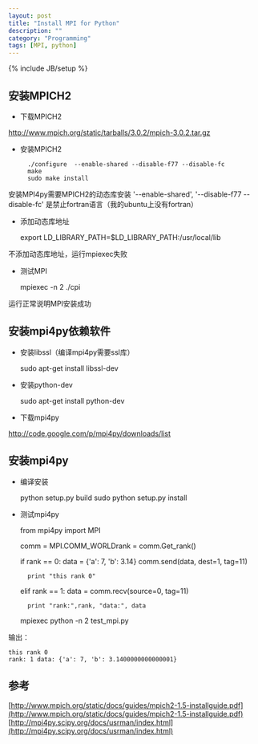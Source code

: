 ```yaml
---
layout: post
title: "Install MPI for Python"
description: ""
category: "Programming"
tags: [MPI, python]
---
```

{% include JB/setup %}


## 安装MPICH2


* 下载MPICH2

http://www.mpich.org/static/tarballs/3.0.2/mpich-3.0.2.tar.gz

* 安装MPICH2

        ./configure  --enable-shared --disable-f77 --disable-fc
        make
        sudo make install

安装MPI4py需要MPICH2的动态库安装 '--enable-shared',
'--disable-f77 --disable-fc' 是禁止fortran语言（我的ubuntu上没有fortran）

* 添加动态库地址

    export LD_LIBRARY_PATH=$LD_LIBRARY_PATH:/usr/local/lib

不添加动态库地址，运行mpiexec失败

* 测试MPI

    mpiexec -n 2 ./cpi

运行正常说明MPI安装成功


## 安装mpi4py依赖软件

* 安装libssl（编译mpi4py需要ssl库）

    sudo apt-get install libssl-dev

* 安装python-dev

    sudo apt-get install python-dev

* 下载mpi4py

http://code.google.com/p/mpi4py/downloads/list


## 安装mpi4py

* 编译安装

    python setup.py build
    sudo python setup.py install

* 测试mpi4py

    from mpi4py import MPI

    comm = MPI.COMM_WORLDrank = comm.Get_rank()

    if rank == 0:
        data = {'a': 7, 'b': 3.14}
        comm.send(data, dest=1, tag=11)

        print "this rank 0"

    elif rank == 1:
        data = comm.recv(source=0, tag=11)

        print "rank:",rank, "data:", data

    mpiexec python -n 2 test_mpi.py

输出：

    this rank 0
    rank: 1 data: {'a': 7, 'b': 3.1400000000000001}


## 参考

[http://www.mpich.org/static/docs/guides/mpich2-1.5-installguide.pdf](http://www.mpich.org/static/docs/guides/mpich2-1.5-installguide.pdf)
[http://mpi4py.scipy.org/docs/usrman/index.html](http://mpi4py.scipy.org/docs/usrman/index.html)
